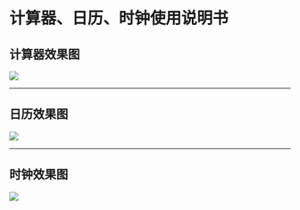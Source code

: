 # 计算器、日历、时钟使用说明书

## 计算器效果图
![](https://github.com/openthos/app-testing-results/blob/master/IMGview/cal.png)   

***
## 日历效果图
![](https://github.com/openthos/app-testing-results/blob/master/IMGview/Date.png)   

***
## 时钟效果图
![](https://github.com/openthos/app-testing-results/blob/master/IMGview/Time.png)   

